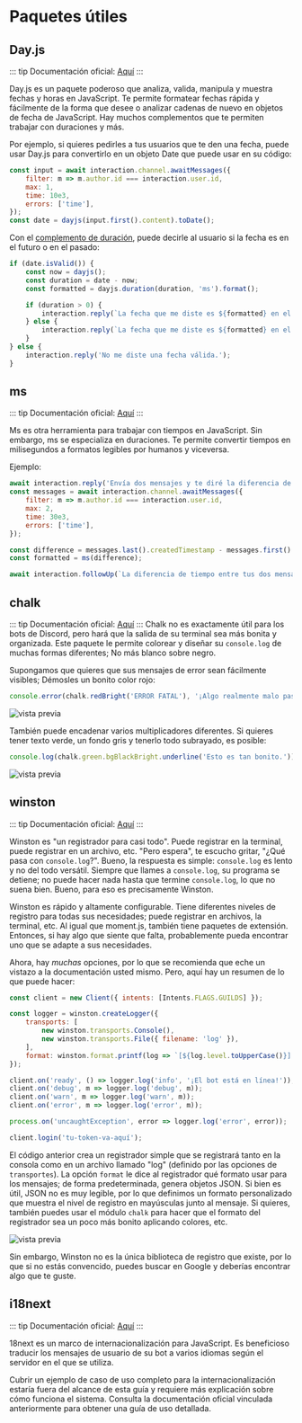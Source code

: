 # Paquetes útiles

## Day.js

::: tip
Documentación oficial: [Aquí](https://day.js.org/en)
:::

Day.js es un paquete poderoso que analiza, valida, manipula y muestra fechas y horas en JavaScript.
Te permite formatear fechas rápida y fácilmente de la forma que desee o analizar cadenas de nuevo en objetos de fecha de JavaScript.
Hay muchos complementos que te permiten trabajar con duraciones y más.

Por ejemplo, si quieres pedirles a tus usuarios que te den una fecha,
puede usar Day.js para convertirlo en un objeto Date que puede usar en su código:

<!-- eslint-skip -->
```js
const input = await interaction.channel.awaitMessages({ 
	filter: m => m.author.id === interaction.user.id, 
	max: 1,
	time: 10e3,
	errors: ['time'],
});
const date = dayjs(input.first().content).toDate();
```

Con el [complemento de duración](https://day.js.org/docs/en/durations/durations), puede decirle al usuario si la fecha es en el futuro o en el pasado:

```js
if (date.isValid()) {
	const now = dayjs();
	const duration = date - now;
	const formatted = dayjs.duration(duration, 'ms').format();

	if (duration > 0) {
		interaction.reply(`La fecha que me diste es ${formatted} en el futuro.`);
	} else {
		interaction.reply(`La fecha que me diste es ${formatted} en el pasado.`);
	}
} else {
	interaction.reply('No me diste una fecha válida.');
}
```

## ms

::: tip
Documentación oficial: [Aquí](https://github.com/vercel/ms)
:::

Ms es otra herramienta para trabajar con tiempos en JavaScript. Sin embargo, ms se especializa en duraciones.
Te permite convertir tiempos en milisegundos a formatos legibles por humanos y viceversa.

Ejemplo:

<!-- eslint-skip -->
```js
await interaction.reply('Envía dos mensajes y te diré la diferencia de tiempo que hay entre ellos.');
const messages = await interaction.channel.awaitMessages({
	filter: m => m.author.id === interaction.user.id,
	max: 2,
	time: 30e3,
	errors: ['time'],
});

const difference = messages.last().createdTimestamp - messages.first().createdTimestamp;
const formatted = ms(difference);

await interaction.followUp(`La diferencia de tiempo entre tus dos mensajes es ${formatted}`);
```

## chalk

::: tip
Documentación oficial: [Aquí](https://www.npmjs.com/package/chalk)
:::
Chalk no es exactamente útil para los bots de Discord, pero hará que la salida de su terminal sea más bonita y organizada.
Este paquete le permite colorear y diseñar su `console.log` de muchas formas diferentes; No más blanco sobre negro.

Supongamos que quieres que sus mensajes de error sean fácilmente visibles; Démosles un bonito color rojo:

```js
console.error(chalk.redBright('ERROR FATAL'), '¡Algo realmente malo pasó!');
```

![vista previa](./images/chalk-red.png)

También puede encadenar varios multiplicadores diferentes.
Si quieres tener texto verde, un fondo gris y tenerlo todo subrayado, es posible:

```js
console.log(chalk.green.bgBlackBright.underline('Esto es tan bonito.'));
```

![vista previa](./images/chalk-ugly.png)

## winston

::: tip
Documentación oficial: [Aquí](https://github.com/winstonjs/winston)
:::

Winston es "un registrador para casi todo".
Puede registrar en la terminal, puede registrar en un archivo, etc.
"Pero espera", te escucho gritar, "¿Qué pasa con `console.log`?".
Bueno, la respuesta es simple: `console.log` es lento y no del todo versátil.
Siempre que llames a `console.log`, su programa se detiene; no puede hacer nada hasta que termine `console.log`, lo que no suena bien.
Bueno, para eso es precisamente Winston.

Winston es rápido y altamente configurable. Tiene diferentes niveles de registro para todas sus necesidades; puede registrar en archivos, la terminal, etc.
Al igual que moment.js, también tiene paquetes de extensión. Entonces, si hay algo que siente que falta, probablemente pueda encontrar uno que se adapte a sus necesidades.

Ahora, hay *muchas* opciones, por lo que se recomienda que eche un vistazo a la documentación usted mismo.
Pero, aquí hay un resumen de lo que puede hacer:

```js
const client = new Client({ intents: [Intents.FLAGS.GUILDS] });

const logger = winston.createLogger({
	transports: [
		new winston.transports.Console(),
		new winston.transports.File({ filename: 'log' }),
	],
	format: winston.format.printf(log => `[${log.level.toUpperCase()}] - ${log.message}`),
});

client.on('ready', () => logger.log('info', '¡El bot está en línea!'));
client.on('debug', m => logger.log('debug', m));
client.on('warn', m => logger.log('warn', m));
client.on('error', m => logger.log('error', m));

process.on('uncaughtException', error => logger.log('error', error));

client.login('tu-token-va-aquí');
```

El código anterior crea un registrador simple que se registrará tanto en la consola como en un archivo llamado "log" (definido por las opciones de `transportes`).
La opción `format` le dice al registrador qué formato usar para los mensajes; de forma predeterminada, genera objetos JSON.
Si bien es útil, JSON no es muy legible, por lo que definimos un formato personalizado que muestra el nivel de registro en mayúsculas junto al mensaje.
Si quieres, también puedes usar el módulo `chalk` para hacer que el formato del registrador sea un poco más bonito aplicando colores, etc.

![vista previa](./images/winston.png)


Sin embargo, Winston no es la única biblioteca de registro que existe, por lo que si no estás convencido, puedes buscar en Google y
deberías encontrar algo que te guste.

## i18next

::: tip
Documentación oficial: [Aquí](https://www.i18next.com)
:::

18next es un marco de internacionalización para JavaScript. Es beneficioso traducir los mensajes de usuario de su bot a varios idiomas según el servidor en el que se utiliza.

Cubrir un ejemplo de caso de uso completo para la internacionalización estaría fuera del alcance de esta guía y requiere más explicación sobre cómo funciona el sistema. Consulta la documentación oficial vinculada anteriormente para obtener una guía de uso detallada.